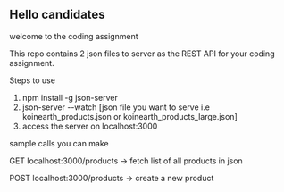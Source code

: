 ## Hello candidates

welcome to the coding assignment

This repo contains 2 json files to server as the REST API for your coding assignment.

Steps to use

1. npm install -g json-server
2. json-server --watch [json file you want to serve i.e koinearth_products.json or koinearth_products_large.json]
3. access the server on localhost:3000

sample calls you can make

GET localhost:3000/products -> fetch list of all products in json

POST localhost:3000/products -> create a new product
